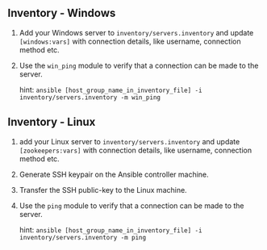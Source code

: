 ## Inventory - Windows

1) Add your Windows server to `inventory/servers.inventory` and update `[windows:vars]` with connection details, like username, connection method etc.

2) Use the `win_ping` module to verify that a connection can be made to the server.

    hint: `ansible [host_group_name_in_inventory_file] -i inventory/servers.inventory -m win_ping`

## Inventory - Linux

1) add your Linux server to `inventory/servers.inventory` and update `[zookeepers:vars]` with connection details, like username, connection method etc.

2) Generate SSH keypair on the Ansible controller machine.

3) Transfer the SSH public-key to the Linux machine.

4) Use the `ping` module to verify that a connection can be made to the server.

    hint: `ansible [host_group_name_in_inventory_file] -i inventory/servers.inventory -m ping`